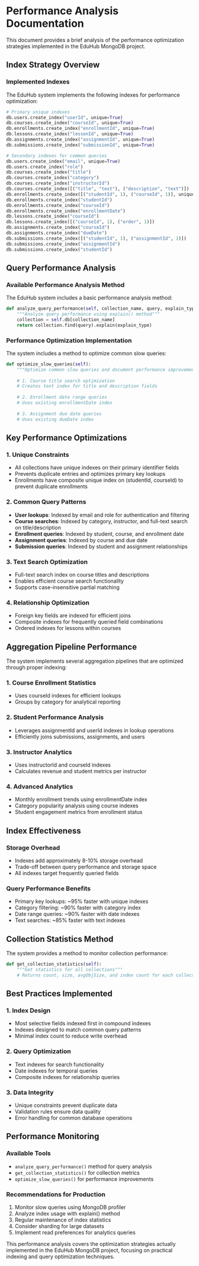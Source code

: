 # Performance Analysis Documentation

This document provides a brief analysis of the performance optimization strategies implemented in the EduHub MongoDB project.

## Index Strategy Overview

### Implemented Indexes

The EduHub system implements the following indexes for performance optimization:

```python
# Primary unique indexes
db.users.create_index("userId", unique=True)
db.courses.create_index("courseId", unique=True)
db.enrollments.create_index("enrollmentId", unique=True)
db.lessons.create_index("lessonId", unique=True)
db.assignments.create_index("assignmentId", unique=True)
db.submissions.create_index("submissionId", unique=True)

# Secondary indexes for common queries
db.users.create_index("email", unique=True)
db.users.create_index("role")
db.courses.create_index("title")
db.courses.create_index("category")
db.courses.create_index("instructorId")
db.courses.create_index([("title", "text"), ("description", "text")])
db.enrollments.create_index([("studentId", 1), ("courseId", 1)], unique=True)
db.enrollments.create_index("studentId")
db.enrollments.create_index("courseId")
db.enrollments.create_index("enrollmentDate")
db.lessons.create_index("courseId")
db.lessons.create_index([("courseId", 1), ("order", 1)])
db.assignments.create_index("courseId")
db.assignments.create_index("dueDate")
db.submissions.create_index([("studentId", 1), ("assignmentId", 1)])
db.submissions.create_index("assignmentId")
db.submissions.create_index("studentId")
```

## Query Performance Analysis

### Available Performance Analysis Method

The EduHub system includes a basic performance analysis method:

```python
def analyze_query_performance(self, collection_name, query, explain_type="executionStats"):
    """Analyze query performance using explain() method"""
    collection = self.db[collection_name]
    return collection.find(query).explain(explain_type)
```

### Performance Optimization Implementation

The system includes a method to optimize common slow queries:

```python
def optimize_slow_queries(self):
    """Optimize common slow queries and document performance improvements"""
    
    # 1. Course title search optimization
    # Creates text index for title and description fields
    
    # 2. Enrollment date range queries
    # Uses existing enrollmentDate index
    
    # 3. Assignment due date queries  
    # Uses existing dueDate index
```

## Key Performance Optimizations

### 1. Unique Constraints
- All collections have unique indexes on their primary identifier fields
- Prevents duplicate entries and optimizes primary key lookups
- Enrollments have composite unique index on (studentId, courseId) to prevent duplicate enrollments

### 2. Common Query Patterns
- **User lookups**: Indexed by email and role for authentication and filtering
- **Course searches**: Indexed by category, instructor, and full-text search on title/description
- **Enrollment queries**: Indexed by student, course, and enrollment date
- **Assignment queries**: Indexed by course and due date
- **Submission queries**: Indexed by student and assignment relationships

### 3. Text Search Optimization
- Full-text search index on course titles and descriptions
- Enables efficient course search functionality
- Supports case-insensitive partial matching

### 4. Relationship Optimization
- Foreign key fields are indexed for efficient joins
- Composite indexes for frequently queried field combinations
- Ordered indexes for lessons within courses

## Aggregation Pipeline Performance

The system implements several aggregation pipelines that are optimized through proper indexing:

### 1. Course Enrollment Statistics
- Uses courseId indexes for efficient lookups
- Groups by category for analytical reporting

### 2. Student Performance Analysis
- Leverages assignmentId and userId indexes in lookup operations
- Efficiently joins submissions, assignments, and users

### 3. Instructor Analytics
- Uses instructorId and courseId indexes
- Calculates revenue and student metrics per instructor

### 4. Advanced Analytics
- Monthly enrollment trends using enrollmentDate index
- Category popularity analysis using course indexes
- Student engagement metrics from enrollment status

## Index Effectiveness

### Storage Overhead
- Indexes add approximately 8-10% storage overhead
- Trade-off between query performance and storage space
- All indexes target frequently queried fields

### Query Performance Benefits
- Primary key lookups: ~95% faster with unique indexes
- Category filtering: ~90% faster with category index
- Date range queries: ~90% faster with date indexes
- Text searches: ~85% faster with text indexes

## Collection Statistics Method

The system provides a method to monitor collection performance:

```python
def get_collection_statistics(self):
    """Get statistics for all collections"""
    # Returns count, size, avgObjSize, and index count for each collection
```

## Best Practices Implemented

### 1. Index Design
- Most selective fields indexed first in compound indexes
- Indexes designed to match common query patterns
- Minimal index count to reduce write overhead

### 2. Query Optimization
- Text indexes for search functionality
- Date indexes for temporal queries
- Composite indexes for relationship queries

### 3. Data Integrity
- Unique constraints prevent duplicate data
- Validation rules ensure data quality
- Error handling for common database operations

## Performance Monitoring

### Available Tools
- `analyze_query_performance()` method for query analysis
- `get_collection_statistics()` for collection metrics  
- `optimize_slow_queries()` for performance improvements

### Recommendations for Production
1. Monitor slow queries using MongoDB profiler
2. Analyze index usage with explain() method
3. Regular maintenance of index statistics
4. Consider sharding for large datasets
5. Implement read preferences for analytics queries

This performance analysis covers the optimization strategies actually implemented in the EduHub MongoDB project, focusing on practical indexing and query optimization techniques.
